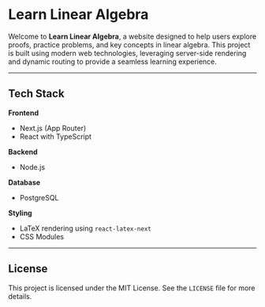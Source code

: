 # Learn Linear Algebra

Welcome to **Learn Linear Algebra**, a website designed to help users explore proofs, practice problems, and key concepts in linear algebra. This project is built using modern web technologies, leveraging server-side rendering and dynamic routing to provide a seamless learning experience.

---

## Tech Stack

**Frontend**
- Next.js (App Router)
- React with TypeScript

**Backend**
- Node.js

**Database**
- PostgreSQL

**Styling**
- LaTeX rendering using `react-latex-next`
- CSS Modules

---

## License

This project is licensed under the MIT License. See the `LICENSE` file for more details.

